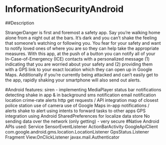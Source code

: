 # InformationSecurityAndroid

##Description

StrangerDanger is first and foremost a safety app. Say you’re walking home alone from a night out at the bars. It’s dark and you can’t shake the feeling that someone’s watching or following you. You fear for your safety and want to notify loved ones of where you are so they can help take the appropriate measures. With this app, at the push of a button you can notify all of your In-Case-of-Emergency (ICE) contacts with a personalized message (1) indicating that you are worried about your safety and (2) providing them with a GPS link to your exact location which they can open up in Google Maps. Additionally if you’re currently being attacked and can’t easily get to the app, rapidly shaking your smartphone will also send out alerts.

#Android features:
siren - implementing MediaPlayer
status bar notifications
detecting shake in app & in background
sms notification
email notification
location crime-rate alerts
http get requests / API integration
map of closest police station
use of camera
use of Google Maps
in-app notifications / alerts
shake to alert
using intents to forward tasks to other apps
GPS integration
using Android SharedPreferences for localize data store
No sending data over the network (only getting) - very secure
#Native Android APIs used:
Service
SensorEventListener
ActionBarActivity
GoogleApiClient
com.google.android.gms.location.LocationListener
GpsStatus.Listener
Fragment
View.OnClickListener
javax.mail.Authenticator
